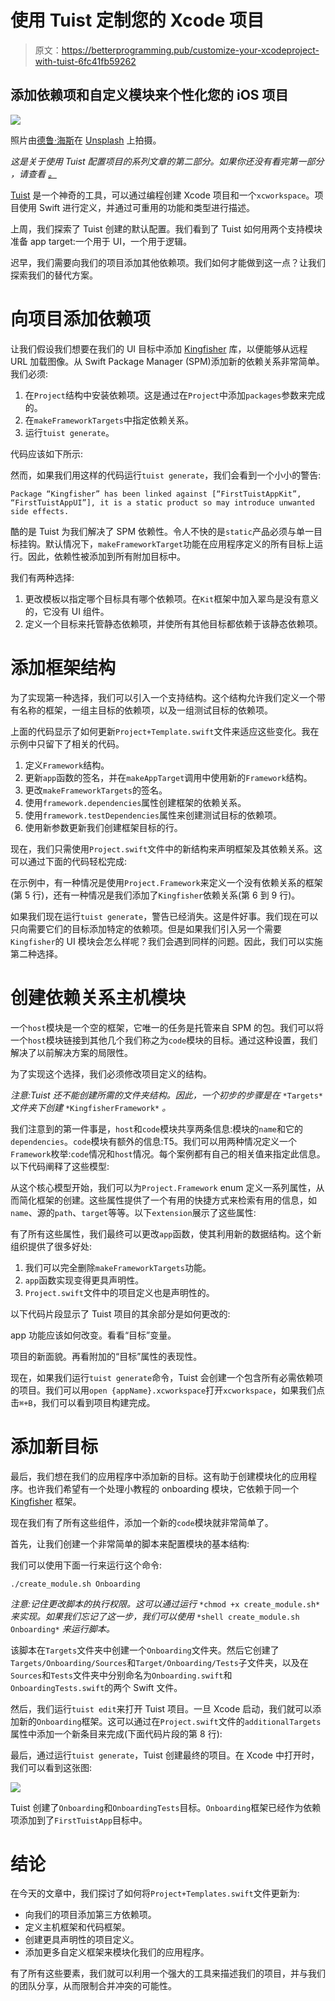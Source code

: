 # 使用 Tuist 定制您的 Xcode 项目

> 原文：<https://betterprogramming.pub/customize-your-xcodeproject-with-tuist-6fc41fb59262>

## 添加依赖项和自定义模块来个性化您的 iOS 项目

![](img/a263b18220ca7fc3aec2ecff06c77cb2.png)

照片由[德鲁·海斯](https://unsplash.com/@drew_hays?utm_source=medium&utm_medium=referral)在 [Unsplash](https://unsplash.com?utm_source=medium&utm_medium=referral) 上拍摄。

*这是关于使用 Tuist 配置项目的系列文章的第二部分。如果你还没有看完第一部分* *，请查看* [*。*](https://medium.com/better-programming/stop-committing-the-xcodeproj-fa83527ba156)

[Tuist](https://tuist.io) 是一个神奇的工具，可以通过编程创建 Xcode 项目和一个`xcworkspace`。项目使用 Swift 进行定义，并通过可重用的功能和类型进行描述。

上周，我们探索了 Tuist 创建的默认配置。我们看到了 Tuist 如何用两个支持模块准备 app target:一个用于 UI，一个用于逻辑。

迟早，我们需要向我们的项目添加其他依赖项。我们如何才能做到这一点？让我们探索我们的替代方案。

# 向项目添加依赖项

让我们假设我们想要在我们的 UI 目标中添加 [Kingfisher](https://github.com/onevcat/Kingfisher) 库，以便能够从远程 URL 加载图像。从 Swift Package Manager (SPM)添加新的依赖关系非常简单。我们必须:

1.  在`Project`结构中安装依赖项。这是通过在`Project`中添加`packages`参数来完成的。
2.  在`makeFrameworkTargets`中指定依赖关系。
3.  运行`tuist generate`。

代码应该如下所示:

然而，如果我们用这样的代码运行`tuist generate`，我们会看到一个小小的警告:

```
Package “Kingfisher” has been linked against [“FirstTuistAppKit”, “FirstTuistAppUI”], it is a static product so may introduce unwanted side effects.
```

酷的是 Tuist 为我们解决了 SPM 依赖性。令人不快的是`static`产品必须与单一目标挂钩。默认情况下，`makeFrameworkTarget`功能在应用程序定义的所有目标上运行。因此，依赖性被添加到所有附加目标中。

我们有两种选择:

1.  更改模板以指定哪个目标具有哪个依赖项。在`Kit`框架中加入翠鸟是没有意义的，它没有 UI 组件。
2.  定义一个目标来托管静态依赖项，并使所有其他目标都依赖于该静态依赖项。

# 添加框架结构

为了实现第一种选择，我们可以引入一个支持结构。这个结构允许我们定义一个带有名称的框架，一组主目标的依赖项，以及一组测试目标的依赖项。

上面的代码显示了如何更新`Project+Template.swift`文件来适应这些变化。我在示例中只留下了相关的代码。

1.  定义`Framework`结构。
2.  更新`app`函数的签名，并在`makeAppTarget`调用中使用新的`Framework`结构。
3.  更改`makeFrameworkTargets`的签名。
4.  使用`framework.dependencies`属性创建框架的依赖关系。
5.  使用`framework.testDependencies`属性来创建测试目标的依赖项。
6.  使用新参数更新我们创建框架目标的行。

现在，我们只需使用`Project.swift`文件中的新结构来声明框架及其依赖关系。这可以通过下面的代码轻松完成:

在示例中，有一种情况是使用`Project.Framework`来定义一个没有依赖关系的框架(第 5 行)，还有一种情况是我们添加了`Kingfisher`依赖关系(第 6 到 9 行)。

如果我们现在运行`tuist generate`，警告已经消失。这是件好事。我们现在可以只向需要它们的目标添加特定的依赖项。但是如果我们引入另一个需要`Kingfisher`的 UI 模块会怎么样呢？我们会遇到同样的问题。因此，我们可以实施第二种选择。

# 创建依赖关系主机模块

一个`host`模块是一个空的框架，它唯一的任务是托管来自 SPM 的包。我们可以将一个`host`模块链接到其他几个我们称之为`code`模块的目标。通过这种设置，我们解决了以前解决方案的局限性。

为了实现这个选择，我们必须修改项目定义的结构。

*注意:Tuist 还不能创建所需的文件夹结构。因此，一个初步的步骤是在* `*Targets*` *文件夹下创建* `*KingfisherFramework*` *。*

我们注意到的第一件事是，`host`和`code`模块共享两条信息:模块的`name`和它的`dependencies`。`code`模块有额外的信息:T5。我们可以用两种情况定义一个`Framework`枚举:`code`情况和`host`情况。每个案例都有自己的相关值来指定此信息。以下代码阐释了这些模型:

从这个核心模型开始，我们可以为`Project.Framework` enum 定义一系列属性，从而简化框架的创建。这些属性提供了一个有用的快捷方式来检索有用的信息，如`name`、源的`path`、`target`等等。以下`extension`展示了这些属性:

有了所有这些属性，我们最终可以更改`app`函数，使其利用新的数据结构。这个新组织提供了很多好处:

1.  我们可以完全删除`makeFrameworkTargets`功能。
2.  `app`函数实现变得更具声明性。
3.  `Project.swift`文件中的项目定义也是声明性的。

以下代码片段显示了 Tuist 项目的其余部分是如何更改的:

app 功能应该如何改变。看看“目标”变量。

项目的新面貌。再看附加的“目标”属性的表现性。

现在，如果我们运行`tuist generate`命令，Tuist 会创建一个包含所有必需依赖项的项目。我们可以用`open {appName}.xcworkspace`打开`xcworkspace`，如果我们点击`⌘+B`，我们可以看到项目构建完成。

# 添加新目标

最后，我们想在我们的应用程序中添加新的目标。这有助于创建模块化的应用程序。也许我们希望有一个处理小教程的 onboarding 模块，它依赖于同一个 [Kingfisher](https://github.com/onevcat/Kingfisher) 框架。

现在我们有了所有这些组件，添加一个新的`code`模块就非常简单了。

首先，让我们创建一个非常简单的脚本来配置模块的基本结构:

我们可以使用下面一行来运行这个命令:

```
./create_module.sh Onboarding
```

*注意:记住更改脚本的执行权限。这可以通过运行* `*chmod +x create_module.sh*` *来实现。如果我们忘记了这一步，我们可以使用* `*shell create_module.sh Onboarding*` *来运行脚本。*

该脚本在`Targets`文件夹中创建一个`Onboarding`文件夹。然后它创建了`Targets/Onboarding/Sources`和`Target/Onboarding/Tests`子文件夹，以及在`Sources`和`Tests`文件夹中分别命名为`Onboarding.swift`和`OnboardingTests.swift`的两个 Swift 文件。

然后，我们运行`tuist edit`来打开 Tuist 项目。一旦 Xcode 启动，我们就可以添加新的`Onboarding`框架。这可以通过在`Project.swift`文件的`additionalTargets`属性中添加一个新条目来完成(下面代码片段的第 8 行):

最后，通过运行`tuist generate`，Tuist 创建最终的项目。在 Xcode 中打开时，我们可以看到这张图:

![](img/a7d47fcdc6c1323ed27be0306bebb662.png)

Tuist 创建了`Onboarding`和`OnboardingTests`目标。`Onboarding`框架已经作为依赖项添加到了`FirstTuistApp`目标中。

# 结论

在今天的文章中，我们探讨了如何将`Project+Templates.swift`文件更新为:

*   向我们的项目添加第三方依赖项。
*   定义主机框架和代码框架。
*   创建更具声明性的项目定义。
*   添加更多自定义框架来模块化我们的应用程序。

有了所有这些要素，我们就可以利用一个强大的工具来描述我们的项目，并与我们的团队分享，从而限制合并冲突的可能性。